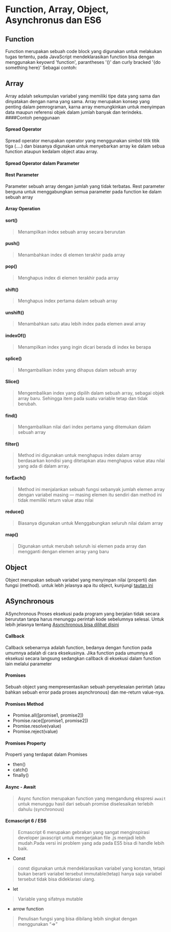 # Function, Array, Object, Asynchronus dan ES6

## Function
Function merupakan sebuah code block yang digunakan untuk melakukan tugas tertentu, pada JavaScript mendeklarasikan function bisa dengan menggunakan keyowrd 'function', parantheses '()' dan curly bracked '{do something here}'
Sebagai contoh:

## Array
Array adalah sekumpulan variabel yang memiliki tipe data yang sama dan dinyatakan dengan nama yang sama. Array merupakan konsep yang penting dalam pemrograman, karna array memungkinkan untuk menyimpan data maupun referensi objek dalam jumlah banyak dan terindeks. ####Contoh penggunaan

#### Spread Operator

Spread operator merupakan operator yang menggunakan simbol titik titik tiga (....) dan biasanya digunakan untuk menyebarkan array ke dalam sebua function ataupun kedalam object atau array.

#### Spread Operator dalam Parameter

#### Rest Parameter
Parameter sebuah array dengan jumlah yang tidak terbatas. Rest parameter berguna untuk menggabungkan semua parameter pada function ke dalam sebuah array

#### Array Operation
#### sort()
> Menampilkan index sebuah array secara berurutan

#### push()
> Menambahkan index di elemen terakhir pada array

#### pop()
> Menghapus index di elemen terakhir pada array

#### shift()
> Menghapus index pertama dalam sebuah array

#### unshift()
> Menambahkan satu atau lebih index pada elemen awal array

#### indexOf()
> Menampilkan index yang ingin dicari berada di index ke berapa

#### splice()
> Mengambalikan index yang dihapus dalam sebuah array

#### Slice()
> Mengembalikan index yang dipilih dalam sebuah array, sebagai objek array baru. Sehingga item pada suatu variable tetap dan tidak berubah.

#### find()
> Mengambalikan nilai dari index pertama yang ditemukan dalam sebuah array

#### filter()
> Method ini digunakan untuk menghapus index dalam array berdasarkan kondisi yang ditetapkan atau menghapus value atau nilai yang ada di dalam array.

#### forEach()
> Method ini menjalankan sebuah fungsi sebanyak jumlah elemen array dengan variabel masing — masing elemen itu sendiri dan method ini tidak memiliki return value atau nilai

#### reduce()
> Biasanya digunakan untuk Menggabungkan seluruh nilai dalam array

#### map()
> Digunakan untuk merubah seluruh isi elemen pada array dan mengganti dengan elemen array yang baru

## Object
Object merupakan sebuah variabel yang menyimpan nilai (properti) dan fungsi (method). untuk lebh jelasnya apa itu object, kunjungi [tautan ini](https://developer.mozilla.org/id/docs/Web/JavaScript/Reference/Global_Objects/Object) 

## ASynchronous
ASynchronous Proses eksekusi pada program yang berjalan tidak secara berurutan tanpa harus menunggu perintah kode sebelumnya selesai. Untuk lebih jelasnya tentang [Asynchronous bisa dilihat disini](https://developer.mozilla.org/en-US/docs/Learn/JavaScript/Asynchronous#Guides)

#### Callback
Callback sebenarnya adalah function, bedanya dengan function pada umumnya adalah di cara eksekusinya. Jika function pada umumnya di eksekusi secara langsung sedangkan callback di eksekusi dalam function lain melalui parameter

#### Promises
Sebuah object yang mempresentasikan sebuah penyelesaian perintah (atau bahkan sebuah error pada proses asynchronous) dan me-return value-nya.

#### Promises Method
- Promise.all([promise1, promise2])
- Promise.race([promise1, promise2])
- Promise.resolve(value)
- Promise.reject(value)

#### Promises Property
Properti yang terdapat dalam Promises
- then()
- catch()
- finally()

#### Async - Await
> Async function merupakan function yang mengandung ekspresi `await` untuk menunggu hasil dari sebuah promise diselesaikan terlebih dahulu (synchronous)


#### Ecmascript 6 / ES6
> Ecmascript 6 merupakan gebrakan yang sangat menginspirasi developer javascript untuk mengerjakan file .js menjadi lebih mudah.Pada versi ini problem yang ada pada ES5 bisa di handle lebih baik.

- Const 
> const digunakan untuk mendeklarasikan variabel yang konstan, tetapi bukan berarti variabel tersebut immutable(tetap) hanya saja variabel tersebut tidak bisa dideklarasi ulang.

- let
> Variable yang sifatnya mutable

- arrow function
> Penulisan fungsi yang bisa dibilang lebih singkat dengan menggunakan “=>”







  
